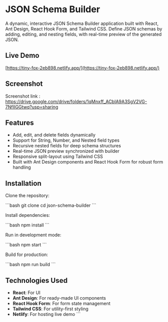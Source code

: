# JSON Schema Builder

A dynamic, interactive JSON Schema Builder application built with React, Ant Design, React Hook Form, and Tailwind CSS. Define JSON schemas by adding, editing, and nesting fields, with real-time preview of the generated JSON.

## Live Demo

[https://tiny-fox-2eb898.netlify.app/](https://tiny-fox-2eb898.netlify.app/)

## Screenshot

Screenshot link : https://drive.google.com/drive/folders/1qMnxff_ACbIA9A3SgV2VG-7NfIIGGtwq?usp=sharing

## Features

- Add, edit, and delete fields dynamically
- Support for String, Number, and Nested field types
- Recursive nested fields for deep schema structures
- Real-time JSON preview synchronized with builder
- Responsive split-layout using Tailwind CSS
- Built with Ant Design components and React Hook Form for robust form handling

## Installation

Clone the repository:

\`\`\`bash
git clone <repository-url>
cd json-schema-builder
\`\`\`

Install dependencies:

\`\`\`bash
npm install
\`\`\`

Run in development mode:

\`\`\`bash
npm start
\`\`\`

Build for production:

\`\`\`bash
npm run build
\`\`\`

## Technologies Used

- **React**: For UI
- **Ant Design**: For ready-made UI components
- **React Hook Form**: For form state management
- **Tailwind CSS**: For utility-first styling
- **Netlify**: For hosting live demo
  \`\`\`
